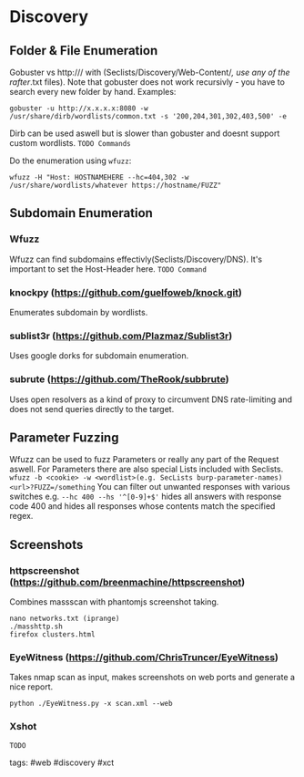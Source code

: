 # Discovery

## Folder & File Enumeration
Gobuster vs http://<ip>/ with (Seclists/Discovery/Web-Content/*, use any of the rafter*.txt files). Note that gobuster does not work recursivly - you have to search every new folder by hand.
Examples:
```cheat gobuster recon directory 
gobuster -u http://x.x.x.x:8080 -w /usr/share/dirb/wordlists/common.txt -s '200,204,301,302,403,500' -e
```

Dirb can be used aswell but is slower than gobuster and doesnt support custom wordlists.
`TODO Commands`

Do the enumeration using `wfuzz`:
```cheat wfuzz Basic resource discovery
wfuzz -H "Host: HOSTNAMEHERE --hc=404,302 -w /usr/share/wordlists/whatever https://hostname/FUZZ"
```

## Subdomain Enumeration

### Wfuzz
Wfuzz can find subdomains effectivly(Seclists/Discovery/DNS). It's important to set the Host-Header here.
`TODO Command`

### knockpy (https://github.com/guelfoweb/knock.git)
Enumerates subdomain by wordlists.

### sublist3r (https://github.com/Plazmaz/Sublist3r)
Uses google dorks for subdomain enumeration.

### subrute (https://github.com/TheRook/subbrute)
Uses open resolvers as a kind of proxy to circumvent DNS rate-limiting and does not send queries directly to the target.

## Parameter Fuzzing
Wfuzz can be used to fuzz Parameters or really any part of the Request aswell. For Parameters there are also special Lists included with Seclists.
`wfuzz -b <cookie> -w <wordlist>(e.g. SecLists burp-parameter-names) <url>?FUZZ=/something`
You can filter out unwanted responses with various switches e.g. `--hc 400 --hs '^[0-9]+$'` hides all answers with response code 400 and hides all responses whose contents match the specified regex.

## Screenshots

### httpscreenshot (https://github.com/breenmachine/httpscreenshot)
Combines massscan with phantomjs screenshot taking.
```
nano networks.txt (iprange)
./masshttp.sh
firefox clusters.html
``` 

### EyeWitness (https://github.com/ChrisTruncer/EyeWitness)
Takes nmap scan as input, makes screenshots on web ports and generate a nice report.
```
python ./EyeWitness.py -x scan.xml --web
```

### Xshot
`TODO`

tags: #web #discovery #xct 
